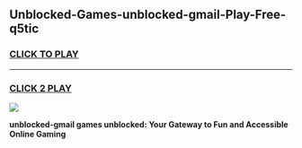 
## Unblocked-Games-unblocked-gmail-Play-Free-q5tic
<h3>
<a href="https://premium76.site?title=unblocked-gmail&ref=21A">CLICK TO PLAY</a></h3>
<hr>

<h3>
<a href="https://premium76.site?title=unblocked-gmail&ref=21A">CLICK 2 PLAY</a>
  
</h3>

<a href="https://premium76.site?title=unblocked-gmail&ref=21A"><img src="https://clearcache.store/games.png"></a>


**unblocked-gmail games unblocked: Your Gateway to Fun and Accessible Online Gaming**
